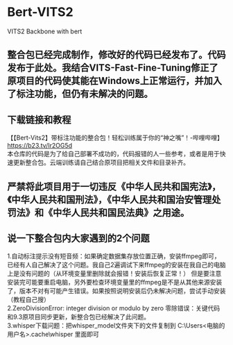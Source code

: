 # Bert-VITS2

VITS2 Backbone with bert
## 整合包已经完成制作，修改好的代码已经发布了。代码发布于此处。我结合VITS-Fast-Fine-Tuning修正了原项目的代码使其能在Windows上正常运行，并加入了标注功能，但仍有未解决的问题。

## 下载链接和教程
【【Bert-Vits2】带标注功能的整合包！轻松训练属于你的“神之嘴”！-哔哩哔哩】 https://b23.tv/Ir2OG5d   
本仓库的代码是为了给自己部署不成功的，代码报错的人一些参考，或者是用于快速更新整合包。云端训练请自己结合原项目把相关文件和目录补齐。

## 严禁将此项目用于一切违反《中华人民共和国宪法》，《中华人民共和国刑法》，《中华人民共和国治安管理处罚法》和《中华人民共和国民法典》之用途。

## 说一下整合包内大家遇到的2个问题
1.自动标注提示没有短音频：如果确定数据集存放位置正确，安装ffmpeg即可，已经有人自己解决了这个问题。我自己2遍调试下来ffmpeg的安装在我自己的电脑上是没有问题的（从环境变量里删除就会报错！安装后恢复正常！） 但是要注意安装完可能要重启电脑，另外要检查环境变量里的ffmpeg是不是从其他来源安装了，版本不对有可能产生错误。如果按照说明安装后仍未解决问题，尝试手动安装（教程自己搜）   
2.ZeroDivisionError: integer division or modulo by zero 零除错误：关键代码和9.3原项目同步更新，新整合包已经解决了此问题。  
3.whisper下载问题：把whisper_model文件夹下的文件复制到 C:\Users\<电脑的用户名>\.cache\whisper 里面即可
